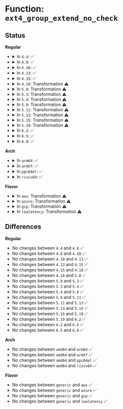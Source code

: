 # Function: <code>ext4_group_extend_no_check</code>

## Status
<b>Regular</b>
<ul>
<li>
<details>
<summary>In <code>4.4</code>: ✅</summary>

```c
int ext4_group_extend_no_check(struct super_block *sb, ext4_fsblk_t o_blocks_count, ext4_grpblk_t add);
```

**Collision:** Unique Static

**Inline:** No

**Transformation:** False

**Instances:**

```
In fs/ext4/resize.c (ffffffff812bf1a0)
Location: fs/ext4/resize.c:1640
Inline: False
Direct callers:
  - fs/ext4/resize.c:ext4_group_extend
  - fs/ext4/resize.c:ext4_resize_fs
```
**Symbols:**

```
ffffffff812bf1a0-ffffffff812bf36b: ext4_group_extend_no_check (STB_LOCAL)
```
</details>
</li>
<li>
<details>
<summary>In <code>4.8</code>: ✅</summary>

```c
int ext4_group_extend_no_check(struct super_block *sb, ext4_fsblk_t o_blocks_count, ext4_grpblk_t add);
```

**Collision:** Unique Static

**Inline:** No

**Transformation:** False

**Instances:**

```
In fs/ext4/resize.c (ffffffff812eeac0)
Location: fs/ext4/resize.c:1640
Inline: False
Direct callers:
  - fs/ext4/resize.c:ext4_resize_fs
  - fs/ext4/resize.c:ext4_group_extend
```
**Symbols:**

```
ffffffff812eeac0-ffffffff812eec78: ext4_group_extend_no_check (STB_LOCAL)
```
</details>
</li>
<li>
<details>
<summary>In <code>4.10</code>: ✅</summary>

```c
int ext4_group_extend_no_check(struct super_block *sb, ext4_fsblk_t o_blocks_count, ext4_grpblk_t add);
```

**Collision:** Unique Static

**Inline:** No

**Transformation:** False

**Instances:**

```
In fs/ext4/resize.c (ffffffff81304a90)
Location: fs/ext4/resize.c:1640
Inline: False
Direct callers:
  - fs/ext4/resize.c:ext4_resize_fs
  - fs/ext4/resize.c:ext4_group_extend
```
**Symbols:**

```
ffffffff81304a90-ffffffff81304c48: ext4_group_extend_no_check (STB_LOCAL)
```
</details>
</li>
<li>
<details>
<summary>In <code>4.13</code>: ✅</summary>

```c
int ext4_group_extend_no_check(struct super_block *sb, ext4_fsblk_t o_blocks_count, ext4_grpblk_t add);
```

**Collision:** Unique Static

**Inline:** No

**Transformation:** False

**Instances:**

```
In fs/ext4/resize.c (ffffffff8131f620)
Location: fs/ext4/resize.c:1641
Inline: False
Direct callers:
  - fs/ext4/resize.c:ext4_resize_fs
  - fs/ext4/resize.c:ext4_group_extend
```
**Symbols:**

```
ffffffff8131f620-ffffffff8131f7d8: ext4_group_extend_no_check (STB_LOCAL)
```
</details>
</li>
<li>
<details>
<summary>In <code>4.15</code>: ✅</summary>

```c
int ext4_group_extend_no_check(struct super_block *sb, ext4_fsblk_t o_blocks_count, ext4_grpblk_t add);
```

**Collision:** Unique Static

**Inline:** No

**Transformation:** False

**Instances:**

```
In fs/ext4/resize.c (ffffffff81343cc0)
Location: fs/ext4/resize.c:1669
Inline: False
Direct callers:
  - fs/ext4/resize.c:ext4_resize_fs
  - fs/ext4/resize.c:ext4_group_extend
```
**Symbols:**

```
ffffffff81343cc0-ffffffff81343e78: ext4_group_extend_no_check (STB_LOCAL)
```
</details>
</li>
<li>
<details>
<summary>In <code>4.18</code>: Transformation ⚠️</summary>

```c
int ext4_group_extend_no_check(struct super_block *sb, ext4_fsblk_t o_blocks_count, ext4_grpblk_t add);
```

**Collision:** Unique Static

**Inline:** No

**Transformation:** True

**Instances:**

```
In fs/ext4/resize.c (0)
Location: fs/ext4/resize.c:1672
Inline: False
Direct callers:
  - fs/ext4/resize.c:ext4_resize_fs
  - fs/ext4/resize.c:ext4_group_extend
```
**Symbols:**

```
ffffffff81371ae0-ffffffff81371c7c: ext4_group_extend_no_check (STB_LOCAL)
ffffffff813751c4-ffffffff813751f0: ext4_group_extend_no_check.cold.20 (STB_LOCAL)
```
</details>
</li>
<li>
<details>
<summary>In <code>5.0</code>: Transformation ⚠️</summary>

```c
int ext4_group_extend_no_check(struct super_block *sb, ext4_fsblk_t o_blocks_count, ext4_grpblk_t add);
```

**Collision:** Unique Static

**Inline:** No

**Transformation:** True

**Instances:**

```
In fs/ext4/resize.c (0)
Location: fs/ext4/resize.c:1672
Inline: False
Direct callers:
  - fs/ext4/resize.c:ext4_resize_fs
  - fs/ext4/resize.c:ext4_group_extend
```
**Symbols:**

```
ffffffff81389fc0-ffffffff8138a15c: ext4_group_extend_no_check (STB_LOCAL)
ffffffff8138d5dc-ffffffff8138d608: ext4_group_extend_no_check.cold.20 (STB_LOCAL)
```
</details>
</li>
<li>
<details>
<summary>In <code>5.3</code>: Transformation ⚠️</summary>

```c
int ext4_group_extend_no_check(struct super_block *sb, ext4_fsblk_t o_blocks_count, ext4_grpblk_t add);
```

**Collision:** Unique Static

**Inline:** No

**Transformation:** True

**Instances:**

```
In fs/ext4/resize.c (0)
Location: fs/ext4/resize.c:1680
Inline: False
Direct callers:
  - fs/ext4/resize.c:ext4_resize_fs
  - fs/ext4/resize.c:ext4_group_extend
```
**Symbols:**

```
ffffffff813b4a50-ffffffff813b4bea: ext4_group_extend_no_check (STB_LOCAL)
ffffffff813b7943-ffffffff813b796d: ext4_group_extend_no_check.cold (STB_LOCAL)
```
</details>
</li>
<li>
<details>
<summary>In <code>5.4</code>: Transformation ⚠️</summary>

```c
int ext4_group_extend_no_check(struct super_block *sb, ext4_fsblk_t o_blocks_count, ext4_grpblk_t add);
```

**Collision:** Unique Static

**Inline:** No

**Transformation:** True

**Instances:**

```
In fs/ext4/resize.c (0)
Location: fs/ext4/resize.c:1716
Inline: False
Direct callers:
  - fs/ext4/resize.c:ext4_resize_fs
  - fs/ext4/resize.c:ext4_group_extend
```
**Symbols:**

```
ffffffff813cd950-ffffffff813cdaea: ext4_group_extend_no_check (STB_LOCAL)
ffffffff813d0c8e-ffffffff813d0cb8: ext4_group_extend_no_check.cold (STB_LOCAL)
```
</details>
</li>
<li>
<details>
<summary>In <code>5.8</code>: Transformation ⚠️</summary>

```c
int ext4_group_extend_no_check(struct super_block *sb, ext4_fsblk_t o_blocks_count, ext4_grpblk_t add);
```

**Collision:** Unique Static

**Inline:** No

**Transformation:** True

**Instances:**

```
In fs/ext4/resize.c (0)
Location: fs/ext4/resize.c:1694
Inline: False
Direct callers:
  - fs/ext4/resize.c:ext4_resize_fs
  - fs/ext4/resize.c:ext4_group_extend
```
**Symbols:**

```
ffffffff81419e90-ffffffff8141a032: ext4_group_extend_no_check (STB_LOCAL)
ffffffff8141d0ba-ffffffff8141d0e4: ext4_group_extend_no_check.cold (STB_LOCAL)
```
</details>
</li>
<li>
<details>
<summary>In <code>5.11</code>: Transformation ⚠️</summary>

```c
int ext4_group_extend_no_check(struct super_block *sb, ext4_fsblk_t o_blocks_count, ext4_grpblk_t add);
```

**Collision:** Unique Static

**Inline:** No

**Transformation:** True

**Instances:**

```
In fs/ext4/resize.c (0)
Location: fs/ext4/resize.c:1702
Inline: False
Direct callers:
  - fs/ext4/resize.c:ext4_resize_fs
  - fs/ext4/resize.c:ext4_group_extend
```
**Symbols:**

```
ffffffff8142db30-ffffffff8142dd4d: ext4_group_extend_no_check (STB_LOCAL)
ffffffff81bec56c-ffffffff81bec5aa: ext4_group_extend_no_check.cold (STB_LOCAL)
```
</details>
</li>
<li>
<details>
<summary>In <code>5.13</code>: Transformation ⚠️</summary>

```c
int ext4_group_extend_no_check(struct super_block *sb, ext4_fsblk_t o_blocks_count, ext4_grpblk_t add);
```

**Collision:** Unique Static

**Inline:** No

**Transformation:** True

**Instances:**

```
In fs/ext4/resize.c (0)
Location: fs/ext4/resize.c:1702
Inline: False
Direct callers:
  - fs/ext4/resize.c:ext4_resize_fs
  - fs/ext4/resize.c:ext4_group_extend
```
**Symbols:**

```
ffffffff814347f0-ffffffff81434a0a: ext4_group_extend_no_check (STB_LOCAL)
ffffffff81bde61e-ffffffff81bde65c: ext4_group_extend_no_check.cold (STB_LOCAL)
```
</details>
</li>
<li>
<details>
<summary>In <code>5.15</code>: Transformation ⚠️</summary>

```c
int ext4_group_extend_no_check(struct super_block *sb, ext4_fsblk_t o_blocks_count, ext4_grpblk_t add);
```

**Collision:** Unique Static

**Inline:** No

**Transformation:** True

**Instances:**

```
In fs/ext4/resize.c (0)
Location: fs/ext4/resize.c:1713
Inline: False
Direct callers:
  - fs/ext4/resize.c:ext4_resize_fs
  - fs/ext4/resize.c:ext4_group_extend
```
**Symbols:**

```
ffffffff81488250-ffffffff81488473: ext4_group_extend_no_check (STB_LOCAL)
ffffffff81ccd0b5-ffffffff81ccd0f3: ext4_group_extend_no_check.cold (STB_LOCAL)
```
</details>
</li>
<li>
<details>
<summary>In <code>5.19</code>: Transformation ⚠️</summary>

```c
int ext4_group_extend_no_check(struct super_block *sb, ext4_fsblk_t o_blocks_count, ext4_grpblk_t add);
```

**Collision:** Unique Static

**Inline:** No

**Transformation:** True

**Instances:**

```
In fs/ext4/resize.c (0)
Location: fs/ext4/resize.c:1736
Inline: False
Direct callers:
  - fs/ext4/resize.c:ext4_resize_fs
  - fs/ext4/resize.c:ext4_group_extend
```
**Symbols:**

```
ffffffff8150d790-ffffffff8150d9a8: ext4_group_extend_no_check (STB_LOCAL)
ffffffff81e802cf-ffffffff81e80304: ext4_group_extend_no_check.cold (STB_LOCAL)
```
</details>
</li>
<li>
<details>
<summary>In <code>6.2</code>: ✅</summary>

```c
int ext4_group_extend_no_check(struct super_block *sb, ext4_fsblk_t o_blocks_count, ext4_grpblk_t add);
```

**Collision:** Unique Static

**Inline:** No

**Transformation:** False

**Instances:**

```
In fs/ext4/resize.c (ffffffff815a8580)
Location: fs/ext4/resize.c:1771
Inline: False
Direct callers:
  - fs/ext4/resize.c:ext4_resize_fs
  - fs/ext4/resize.c:ext4_group_extend
```
**Symbols:**

```
ffffffff815a8580-ffffffff815a87c7: ext4_group_extend_no_check (STB_LOCAL)
```
</details>
</li>
<li>
<details>
<summary>In <code>6.5</code>: ✅</summary>

```c
int ext4_group_extend_no_check(struct super_block *sb, ext4_fsblk_t o_blocks_count, ext4_grpblk_t add);
```

**Collision:** Unique Static

**Inline:** No

**Transformation:** False

**Instances:**

```
In fs/ext4/resize.c (ffffffff815dee00)
Location: fs/ext4/resize.c:1770
Inline: False
Direct callers:
  - fs/ext4/resize.c:ext4_resize_fs
  - fs/ext4/resize.c:ext4_group_extend
```
**Symbols:**

```
ffffffff815dee00-ffffffff815df047: ext4_group_extend_no_check (STB_LOCAL)
```
</details>
</li>
<li>
<details>
<summary>In <code>6.8</code>: ✅</summary>

```c
int ext4_group_extend_no_check(struct super_block *sb, ext4_fsblk_t o_blocks_count, ext4_grpblk_t add);
```

**Collision:** Unique Static

**Inline:** No

**Transformation:** False

**Instances:**

```
In fs/ext4/resize.c (ffffffff816178e0)
Location: fs/ext4/resize.c:1769
Inline: False
Direct callers:
  - fs/ext4/resize.c:ext4_resize_fs
  - fs/ext4/resize.c:ext4_group_extend
```
**Symbols:**

```
ffffffff816178e0-ffffffff81617b27: ext4_group_extend_no_check (STB_LOCAL)
```
</details>
</li>
</ul>
<b>Arch</b>
<ul>
<li>
<details>
<summary>In <code>arm64</code>: ✅</summary>

```c
int ext4_group_extend_no_check(struct super_block *sb, ext4_fsblk_t o_blocks_count, ext4_grpblk_t add);
```

**Collision:** Unique Static

**Inline:** No

**Transformation:** False

**Instances:**

```
In fs/ext4/resize.c (ffff8000104a6ef8)
Location: fs/ext4/resize.c:1716
Inline: False
Direct callers:
  - fs/ext4/resize.c:ext4_resize_fs
  - fs/ext4/resize.c:ext4_group_extend
```
**Symbols:**

```
ffff8000104a6ef8-ffff8000104a70e4: ext4_group_extend_no_check (STB_LOCAL)
```
</details>
</li>
<li>
<details>
<summary>In <code>armhf</code>: ✅</summary>

```c
int ext4_group_extend_no_check(struct super_block *sb, ext4_fsblk_t o_blocks_count, ext4_grpblk_t add);
```

**Collision:** Unique Static

**Inline:** No

**Transformation:** False

**Instances:**

```
In fs/ext4/resize.c (c0668d00)
Location: fs/ext4/resize.c:1716
Inline: False
Direct callers:
  - fs/ext4/resize.c:ext4_resize_fs
  - fs/ext4/resize.c:ext4_group_extend
```
**Symbols:**

```
c0668d00-c0668ec8: ext4_group_extend_no_check (STB_LOCAL)
```
</details>
</li>
<li>
<details>
<summary>In <code>ppc64el</code>: ✅</summary>

```c
int ext4_group_extend_no_check(struct super_block *sb, ext4_fsblk_t o_blocks_count, ext4_grpblk_t add);
```

**Collision:** Unique Static

**Inline:** No

**Transformation:** False

**Instances:**

```
In fs/ext4/resize.c (c0000000005d36f0)
Location: fs/ext4/resize.c:1716
Inline: False
Direct callers:
  - fs/ext4/resize.c:ext4_resize_fs
  - fs/ext4/resize.c:ext4_group_extend
```
**Symbols:**

```
c0000000005d36f0-c0000000005d3988: ext4_group_extend_no_check (STB_LOCAL)
```
</details>
</li>
<li>
<details>
<summary>In <code>riscv64</code>: ✅</summary>

```c
int ext4_group_extend_no_check(struct super_block *sb, ext4_fsblk_t o_blocks_count, ext4_grpblk_t add);
```

**Collision:** Unique Static

**Inline:** No

**Transformation:** False

**Instances:**

```
In fs/ext4/resize.c (ffffffe000326ea0)
Location: fs/ext4/resize.c:1716
Inline: False
Direct callers:
  - fs/ext4/resize.c:ext4_resize_fs
  - fs/ext4/resize.c:ext4_group_extend
```
**Symbols:**

```
ffffffe000326ea0-ffffffe000327030: ext4_group_extend_no_check (STB_LOCAL)
```
</details>
</li>
</ul>
<b>Flavor</b>
<ul>
<li>
<details>
<summary>In <code>aws</code>: Transformation ⚠️</summary>

```c
int ext4_group_extend_no_check(struct super_block *sb, ext4_fsblk_t o_blocks_count, ext4_grpblk_t add);
```

**Collision:** Unique Static

**Inline:** No

**Transformation:** True

**Instances:**

```
In fs/ext4/resize.c (0)
Location: fs/ext4/resize.c:1716
Inline: False
Direct callers:
  - fs/ext4/resize.c:ext4_resize_fs
  - fs/ext4/resize.c:ext4_group_extend
```
**Symbols:**

```
ffffffff813c5f30-ffffffff813c60ca: ext4_group_extend_no_check (STB_LOCAL)
ffffffff813c926e-ffffffff813c9298: ext4_group_extend_no_check.cold (STB_LOCAL)
```
</details>
</li>
<li>
<details>
<summary>In <code>azure</code>: Transformation ⚠️</summary>

```c
int ext4_group_extend_no_check(struct super_block *sb, ext4_fsblk_t o_blocks_count, ext4_grpblk_t add);
```

**Collision:** Unique Static

**Inline:** No

**Transformation:** True

**Instances:**

```
In fs/ext4/resize.c (0)
Location: fs/ext4/resize.c:1716
Inline: False
Direct callers:
  - fs/ext4/resize.c:ext4_resize_fs
  - fs/ext4/resize.c:ext4_group_extend
```
**Symbols:**

```
ffffffff813b69b0-ffffffff813b6b4a: ext4_group_extend_no_check (STB_LOCAL)
ffffffff813b9cee-ffffffff813b9d18: ext4_group_extend_no_check.cold (STB_LOCAL)
```
</details>
</li>
<li>
<details>
<summary>In <code>gcp</code>: Transformation ⚠️</summary>

```c
int ext4_group_extend_no_check(struct super_block *sb, ext4_fsblk_t o_blocks_count, ext4_grpblk_t add);
```

**Collision:** Unique Static

**Inline:** No

**Transformation:** True

**Instances:**

```
In fs/ext4/resize.c (0)
Location: fs/ext4/resize.c:1716
Inline: False
Direct callers:
  - fs/ext4/resize.c:ext4_resize_fs
  - fs/ext4/resize.c:ext4_group_extend
```
**Symbols:**

```
ffffffff813c33c0-ffffffff813c355a: ext4_group_extend_no_check (STB_LOCAL)
ffffffff813c66fe-ffffffff813c6728: ext4_group_extend_no_check.cold (STB_LOCAL)
```
</details>
</li>
<li>
<details>
<summary>In <code>lowlatency</code>: Transformation ⚠️</summary>

```c
int ext4_group_extend_no_check(struct super_block *sb, ext4_fsblk_t o_blocks_count, ext4_grpblk_t add);
```

**Collision:** Unique Static

**Inline:** No

**Transformation:** True

**Instances:**

```
In fs/ext4/resize.c (0)
Location: fs/ext4/resize.c:1716
Inline: False
Direct callers:
  - fs/ext4/resize.c:ext4_resize_fs
  - fs/ext4/resize.c:ext4_group_extend
```
**Symbols:**

```
ffffffff813d8570-ffffffff813d870a: ext4_group_extend_no_check (STB_LOCAL)
ffffffff813db92e-ffffffff813db958: ext4_group_extend_no_check.cold (STB_LOCAL)
```
</details>
</li>
</ul>

## Differences
<b>Regular</b>
<ul>
<li>
No changes between <code>4.4</code> and <code>4.8</code> ✅
</li>
<li>
No changes between <code>4.8</code> and <code>4.10</code> ✅
</li>
<li>
No changes between <code>4.10</code> and <code>4.13</code> ✅
</li>
<li>
No changes between <code>4.13</code> and <code>4.15</code> ✅
</li>
<li>
No changes between <code>4.15</code> and <code>4.18</code> ✅
</li>
<li>
No changes between <code>4.18</code> and <code>5.0</code> ✅
</li>
<li>
No changes between <code>5.0</code> and <code>5.3</code> ✅
</li>
<li>
No changes between <code>5.3</code> and <code>5.4</code> ✅
</li>
<li>
No changes between <code>5.4</code> and <code>5.8</code> ✅
</li>
<li>
No changes between <code>5.8</code> and <code>5.11</code> ✅
</li>
<li>
No changes between <code>5.11</code> and <code>5.13</code> ✅
</li>
<li>
No changes between <code>5.13</code> and <code>5.15</code> ✅
</li>
<li>
No changes between <code>5.15</code> and <code>5.19</code> ✅
</li>
<li>
No changes between <code>5.19</code> and <code>6.2</code> ✅
</li>
<li>
No changes between <code>6.2</code> and <code>6.5</code> ✅
</li>
<li>
No changes between <code>6.5</code> and <code>6.8</code> ✅
</li>
</ul>
<b>Arch</b>
<ul>
<li>
No changes between <code>amd64</code> and <code>arm64</code> ✅
</li>
<li>
No changes between <code>amd64</code> and <code>armhf</code> ✅
</li>
<li>
No changes between <code>amd64</code> and <code>ppc64el</code> ✅
</li>
<li>
No changes between <code>amd64</code> and <code>riscv64</code> ✅
</li>
</ul>
<b>Flavor</b>
<ul>
<li>
No changes between <code>generic</code> and <code>aws</code> ✅
</li>
<li>
No changes between <code>generic</code> and <code>azure</code> ✅
</li>
<li>
No changes between <code>generic</code> and <code>gcp</code> ✅
</li>
<li>
No changes between <code>generic</code> and <code>lowlatency</code> ✅
</li>
</ul>
